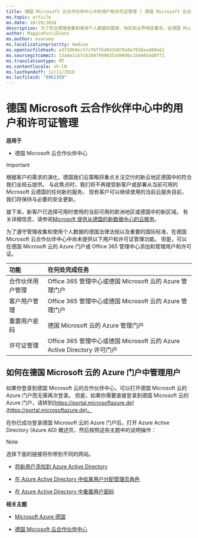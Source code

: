 ```yaml
---
title: 德国 Microsoft 云合作伙伴中心中的用户和许可证管理 | 德国 Microsoft 云合作伙伴中心
ms.topic: article
ms.date: 10/29/2018
description: 为了符合管理收集和使用个人数据的国家、地区和业界特定要求，在德国 Microsoft 云合作伙伴中心中尚未提供用户管理功能。 但是，可以在德国 Microsoft 云的 Azure 门户中添加和管理用户。
author: MaggiePucciEvans
ms.author: evansma
ms.localizationpriority: medium
ms.openlocfilehash: e371869ec5fcf6ffbd9d1b078a9e7658aa480a61
ms.sourcegitcommit: 13a9a1cb7c810479998353d969bc15e0654d8ff1
ms.translationtype: MT
ms.contentlocale: zh-CN
ms.lasthandoff: 12/11/2018
ms.locfileid: "8962359"
---
```

# <a name="user-and-license-management-in-partner-center-for-microsoft-cloud-germany"></a>德国 Microsoft 云合作伙伴中心中的用户和许可证管理

**适用于**

-  德国 Microsoft 云合作伙伴中心

> [!IMPORTANT]
> 根据客户的需求的演化，德国我们云策略将重点关注交付的新云地区德国中的符合我们全局云提供。 与此焦点时，我们将不再接受新客户或部署从当前可用的 Microsoft 云德国的任何新的服务。 现有客户可以继续使用的当前云服务目前，我们将保持与必要的安全更新。
>  
> 接下来，新客户已选择可用时使用的当前可用的欧洲地区或德国中的新区域。 有关详细信息，请参阅[Microsoft 提供从德国的新数据中心的云服务](https://news.microsoft.com/europe/2018/08/31/microsoft-to-deliver-cloud-services-from-new-datacentres-in-germany-in-2019-to-meet-evolving-customer-needs/)。

为了遵守管理收集和使用个人数据的德国法律法规以及重要的国际标准，在德国 Microsoft 云合作伙伴中心中尚未提供以下用户和许可证管理功能。 但是，可以在德国 Microsoft 云的 Azure 门户或 Office 365 管理中心添加和管理用户和许可证。

功能 | 在何处完成任务
:--- | :---
合作伙伴用户管理 | Office 365 管理中心或德国 Microsoft 云的 Azure 管理门户
客户用户管理 | Office 365 管理中心或德国 Microsoft 云的 Azure 管理门户
重置用户密码 | 德国 Microsoft 云的 Azure 管理门户
许可证管理 | Office 365 管理中心或德国 Microsoft 云的 Azure Active Directory 许可门户

## <a name="how-to-manage-users-in-the-azure-portal-for-microsoft-cloud-germany"></a>如何在德国 Microsoft 云的 Azure 门户中管理用户 

如果你登录到德国 Microsoft 云的合作伙伴中心，可以打开德国 Microsoft 云的 Azure 门户而无需再次登录。 但是，如果你需要直接登录到德国 Microsoft 云的 Azure 门户，请转到[https://portal.microsoftazure.de](https://portal.microsoftazure.de)。 

在你已成功登录德国 Microsoft 云的 Azure 门户后，打开 Azure Active Directory (Azure AD) 概述页，然后按照这些主题中的说明操作：

> [!NOTE]  
> 选择下面的链接将你带到不同的网站。 

-  [将新用户添加到 Azure Active Directory](https://docs.microsoft.com/azure/active-directory/active-directory-users-create-azure-portal)

-  [在 Azure Active Directory 中给某用户分配管理员角色](https://docs.microsoft.com/azure/active-directory/active-directory-users-assign-role-azure-portal)

-  [在 Azure Active Directory 中重置用户密码](https://docs.microsoft.com/azure/active-directory/active-directory-users-reset-password-azure-portal)

**相关主题**

-  [Microsoft Azure 德国](https://azure.microsoft.com/en-us/global-infrastructure/germany/)

-  [德国 Microsoft 云合作伙伴中心](partner-center-for-microsoft-cloud-germany.md)


